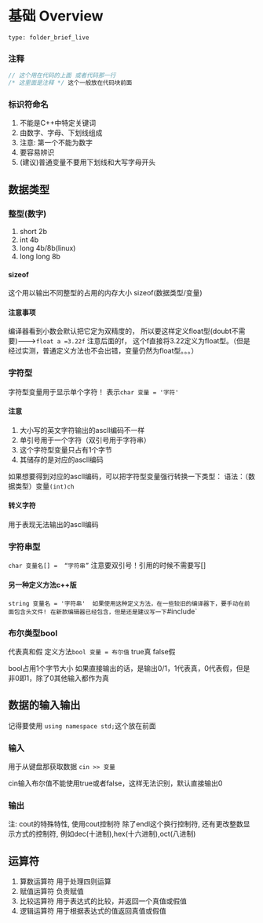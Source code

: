 # 基础 Overview
 
```ccard
type: folder_brief_live
```
 
### 注释

```c++
// 这个用在代码的上面 或者代码那一行
/* 这里面是注释 */ 这个一般放在代码块前面
```

### 标识符命名

1. 不能是C++中特定关键词
2. 由数字、字母、下划线组成
3. 注意: 第一个不能为数字
4. 要容易辨识
5. (建议)普通变量不要用下划线和大写字母开头

## 数据类型

### 整型(数字)
1. short 2b
2. int 4b
3. long 4b/8b(linux)
4. long long 8b
#### sizeof
这个用以输出不同整型的占用的内存大小
sizeof(数据类型/变量)
#### 注意事项
编译器看到小数会默认把它定为双精度的，
所以要这样定义float型(doubt不需要)--->```float a =3.22f```
	注意后面的f， 这个f直接将3.22定义为float型。（但是经过实测，普通定义方法也不会出错，变量仍然为float型。。。）

### 字符型
字符型变量用于显示单个字符！
表示``char 变量 = '字符'``
#### 注意
1. 大小写的英文字符输出的ascll编码不一样
2. 单引号用于一个字符（双引号用于字符串）
3. 这个字符型变量只占有1个字节
4. 其储存的是对应的ascll编码

如果想要得到对应的ascll编码，可以把字符型变量强行转换一下类型：
​	语法：（数据类型）变量```(int)ch```
#### 转义字符
用于表现无法输出的ascll编码

### 字符串型
```char 变量名[] =  “字符串”```
注意要双引号！引用的时候不需要写[]
#### 另一种定义方法c++版
`string 变量名 = '字符串' 
	如果使用这种定义方法，在一些较旧的编译器下，要手动在前面包含头文件!
	在新款编辑器已经包含，但是还是建议写一下`#include<string>`

### 布尔类型bool
代表真和假
定义方法`bool 变量 = 布尔值`
true真
false假

bool占用1个字节大小
如果直接输出的话，是输出0/1，1代表真，0代表假，但是非0即1，除了0其他输入都作为真

## 数据的输入输出

记得要使用
```using namespace std;```这个放在前面

### 输入
用于从键盘那获取数据
```cin >> 变量```

cin输入布尔值不能使用true或者false，这样无法识别，默认直接输出0
### 输出
注: cout的特殊特性, 使用cout控制符
除了endl这个换行控制符, 还有更改整数显示方式的控制符, 例如dec(十进制),hex(十六进制),oct(八进制)
## 运算符
1. 算数运算符 用于处理四则运算
2. 赋值运算符 负责赋值
3. 比较运算符 用于表达式的比较，并返回一个真值或假值
4. 逻辑运算符 用于根据表达式的值返回真值或假值